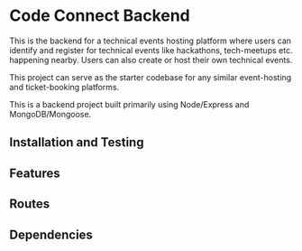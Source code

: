 # Code Connect Backend

This is the backend for a technical events hosting platform where users can identify and register for technical events like hackathons, tech-meetups etc. happening nearby. Users can also create or host their own technical events.

This project can serve as the starter codebase for any similar event-hosting and ticket-booking platforms.

This is a backend project built primarily using Node/Express and MongoDB/Mongoose.

## Installation and Testing

## Features

## Routes

## Dependencies
